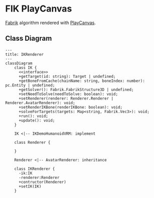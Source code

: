 # FIK PlayCanvas

[Fabrik](http://www.andreasaristidou.com/FABRIK.html) algorithm rendered with [PlayCanvas](https://playcanvas.com/).

## Class Diagram

```mermaid
---
title: IKRenderer
---
classDiagram
    class IK {
      <<interface>>
      +getTarget(id: string): Target | undefined;
      +getBoneFromCache(chainName: string, boneIndex: number): pc.Entity | undefined;
      +getSolver(): Fabrik.FabrikStructure3D | undefined;
      +setNeedToSolve(needToSolve: boolean): void;
      +setRenderer(renderer: Renderer.Renderer | Renderer.AvatarRenderer): void;
      +setRenderIKBone(renderIKBone: boolean): void;
      +solveForTargets(targets: Map<string, Fabrik.Vec3>): void;
      +run(): void;
      +update(): void;
    }

    IK <|-- IKDemoHumanoidVRM: implement

    class Renderer {

    }

    Renderer <|-- AvatarRenderer: inheritance

    class IKRenderer {
      -ik:IK
      -renderer:Renderer
      +contructor(Renderer)
      +setIK(IK)
    }



```
